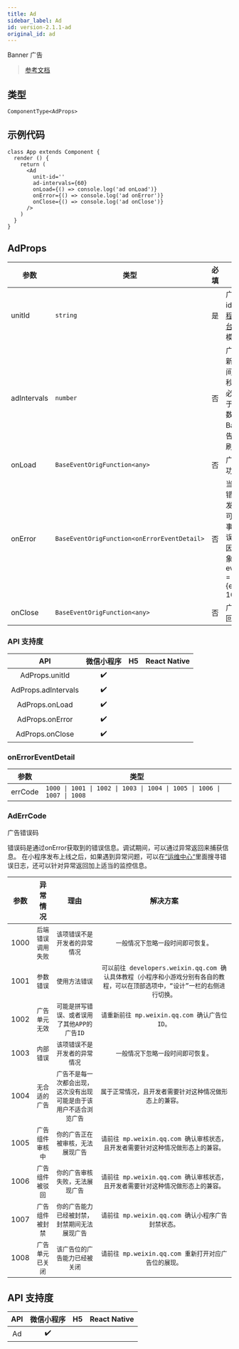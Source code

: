 ```yaml
---
title: Ad
sidebar_label: Ad
id: version-2.1.1-ad
original_id: ad
---
```


Banner 广告

> [参考文档](https://developers.weixin.qq.com/miniprogram/dev/component/ad.html)

## 类型

```tsx
ComponentType<AdProps>
```

## 示例代码

```tsx
class App extends Component {
  render () {
    return (
      <Ad
        unit-id=''
        ad-intervals={60}
        onLoad={() => console.log('ad onLoad')}
        onError={() => console.log('ad onError')}
        onClose={() => console.log('ad onClose')}
      />
    )
  }
}
```

## AdProps

<table>
  <thead>
    <tr>
      <th>参数</th>
      <th>类型</th>
      <th style="text-align:center">必填</th>
      <th>说明</th>
    </tr>
  </thead>
  <tbody>
    <tr>
      <td>unitId</td>
      <td><code>string</code></td>
      <td style="text-align:center">是</td>
      <td>广告单元id，可在<a href="https://mp.weixin.qq.com/">小程序管理后台</a>的流量主模块新建</td>
    </tr>
    <tr>
      <td>adIntervals</td>
      <td><code>number</code></td>
      <td style="text-align:center">否</td>
      <td>广告自动刷新的间隔时间，单位为秒，参数值必须大于等于30（该参数不传入时 Banner 广告不会自动刷新）</td>
    </tr>
    <tr>
      <td>onLoad</td>
      <td><code>BaseEventOrigFunction&lt;any&gt;</code></td>
      <td style="text-align:center">否</td>
      <td>广告加载成功的回调</td>
    </tr>
    <tr>
      <td>onError</td>
      <td><code>BaseEventOrigFunction&lt;onErrorEventDetail&gt;</code></td>
      <td style="text-align:center">否</td>
      <td>当广告发生错误时，触发的事件，可以通过该事件获取错误码及原因，事件对象event.detail = {errCode: 1002}</td>
    </tr>
    <tr>
      <td>onClose</td>
      <td><code>BaseEventOrigFunction&lt;any&gt;</code></td>
      <td style="text-align:center">否</td>
      <td>广告关闭的回调</td>
    </tr>
  </tbody>
</table>

### API 支持度

| API | 微信小程序 | H5 | React Native |
| :---: | :---: | :---: | :---: |
| AdProps.unitId | ✔️ |  |  |
| AdProps.adIntervals | ✔️ |  |  |
| AdProps.onLoad | ✔️ |  |  |
| AdProps.onError | ✔️ |  |  |
| AdProps.onClose | ✔️ |  |  |

### onErrorEventDetail

<table>
  <thead>
    <tr>
      <th>参数</th>
      <th>类型</th>
    </tr>
  </thead>
  <tbody>
    <tr>
      <td>errCode</td>
      <td><code>1000 | 1001 | 1002 | 1003 | 1004 | 1005 | 1006 | 1007 | 1008</code></td>
    </tr>
  </tbody>
</table>

### AdErrCode

广告错误码

错误码是通过onError获取到的错误信息。调试期间，可以通过异常返回来捕获信息。
在小程序发布上线之后，如果遇到异常问题，可以在[“运维中心“](https://mp.weixin.qq.com/)里面搜寻错误日志，还可以针对异常返回加上适当的监控信息。

<table>
  <thead>
    <tr>
      <th>参数</th>
      <th style="text-align:center">异常情况</th>
      <th style="text-align:center">理由</th>
      <th style="text-align:center">解决方案</th>
    </tr>
  </thead>
  <tbody>
    <tr>
      <td>1000</td>
      <td style="text-align:center"><code>后端错误调用失败</code></td>
      <td style="text-align:center"><code>该项错误不是开发者的异常情况</code></td>
      <td style="text-align:center"><code>一般情况下忽略一段时间即可恢复。</code></td>
    </tr>
    <tr>
      <td>1001</td>
      <td style="text-align:center"><code>参数错误</code></td>
      <td style="text-align:center"><code>使用方法错误</code></td>
      <td style="text-align:center"><code>可以前往 developers.weixin.qq.com 确认具体教程（小程序和小游戏分别有各自的教程，可以在顶部选项中，“设计”一栏的右侧进行切换。</code></td>
    </tr>
    <tr>
      <td>1002</td>
      <td style="text-align:center"><code>广告单元无效</code></td>
      <td style="text-align:center"><code>可能是拼写错误、或者误用了其他APP的广告ID</code></td>
      <td style="text-align:center"><code>请重新前往 mp.weixin.qq.com 确认广告位ID。</code></td>
    </tr>
    <tr>
      <td>1003</td>
      <td style="text-align:center"><code>内部错误</code></td>
      <td style="text-align:center"><code>该项错误不是开发者的异常情况</code></td>
      <td style="text-align:center"><code>一般情况下忽略一段时间即可恢复。</code></td>
    </tr>
    <tr>
      <td>1004</td>
      <td style="text-align:center"><code>无合适的广告</code></td>
      <td style="text-align:center"><code>广告不是每一次都会出现，这次没有出现可能是由于该用户不适合浏览广告</code></td>
      <td style="text-align:center"><code>属于正常情况，且开发者需要针对这种情况做形态上的兼容。</code></td>
    </tr>
    <tr>
      <td>1005</td>
      <td style="text-align:center"><code>广告组件审核中</code></td>
      <td style="text-align:center"><code>你的广告正在被审核，无法展现广告</code></td>
      <td style="text-align:center"><code>请前往 mp.weixin.qq.com 确认审核状态，且开发者需要针对这种情况做形态上的兼容。</code></td>
    </tr>
    <tr>
      <td>1006</td>
      <td style="text-align:center"><code>广告组件被驳回</code></td>
      <td style="text-align:center"><code>你的广告审核失败，无法展现广告</code></td>
      <td style="text-align:center"><code>请前往 mp.weixin.qq.com 确认审核状态，且开发者需要针对这种情况做形态上的兼容。</code></td>
    </tr>
    <tr>
      <td>1007</td>
      <td style="text-align:center"><code>广告组件被封禁</code></td>
      <td style="text-align:center"><code>你的广告能力已经被封禁，封禁期间无法展现广告</code></td>
      <td style="text-align:center"><code>请前往 mp.weixin.qq.com 确认小程序广告封禁状态。</code></td>
    </tr>
    <tr>
      <td>1008</td>
      <td style="text-align:center"><code>广告单元已关闭</code></td>
      <td style="text-align:center"><code>该广告位的广告能力已经被关闭</code></td>
      <td style="text-align:center"><code>请前往 mp.weixin.qq.com 重新打开对应广告位的展现。</code></td>
    </tr>
  </tbody>
</table>

## API 支持度

| API | 微信小程序 | H5 | React Native |
| :---: | :---: | :---: | :---: |
| Ad | ✔️ |  |  |

